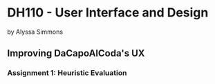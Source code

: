 # DH110 - User Interface and Design
by Alyssa Simmons
## Improving DaCapoAlCoda's UX
### Assignment 1: Heuristic Evaluation

